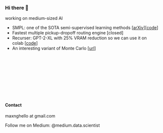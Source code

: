 ### Hi there 👋

<!--
**max-ng/max-ng** is a ✨ _special_ ✨ repository because its `README.md` (this file) appears on your GitHub profile.

Here are some ideas to get you started:

- 🔭 I’m currently working on ...
- 🌱 I’m currently learning ...
- 👯 I’m looking to collaborate on ...
- 🤔 I’m looking for help with ...
- 💬 Ask me about ...
- 📫 How to reach me: ...
- 😄 Pronouns: ...
- ⚡ Fun fact: ...
-->

working on medium-sized AI

- SMPL: one of the SOTA semi-supervised learning methods [[arXiv](https://arxiv.org/abs/2212.13420)][[code](https://github.com/max-ng/megaboost)]
- Fastest multiple pickup-dropoff routing engine [closed]
- Recurser: GPT-2-XL with 25% VRAM reduction so we can use it on colab [[code](https://github.com/max-ng/recurser)]
- An interesting variant of Monte Carlo [[url](https://medium.com/@data.scientist/solving-the-interesting-bytedance-interview-question-bb30b31cdf5)]



<br/><br/><br/><br/><br/><br/><br/><br/>



#### Contact
maxnghello at gmail.com

Follow me on Medium: @medium.data.scientist
